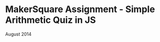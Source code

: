 MakerSquare Assignment - Simple Arithmetic Quiz in JS
=====================================================

August 2014
